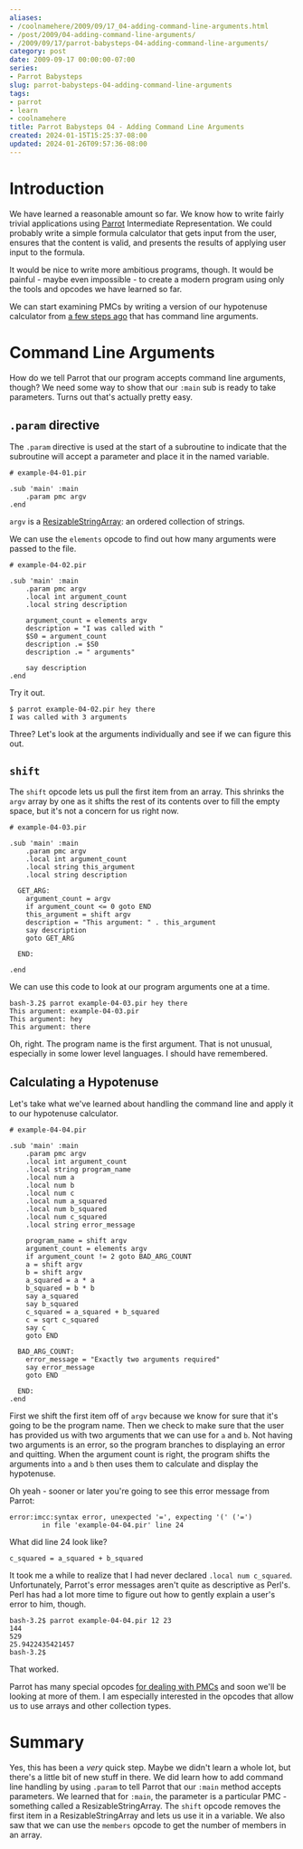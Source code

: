 ```yaml
---
aliases:
- /coolnamehere/2009/09/17_04-adding-command-line-arguments.html
- /post/2009/04-adding-command-line-arguments/
- /2009/09/17/parrot-babysteps-04-adding-command-line-arguments/
category: post
date: 2009-09-17 00:00:00-07:00
series:
- Parrot Babysteps
slug: parrot-babysteps-04-adding-command-line-arguments
tags:
- parrot
- learn
- coolnamehere
title: Parrot Babysteps 04 - Adding Command Line Arguments
created: 2024-01-15T15:25:37-08:00
updated: 2024-01-26T09:57:36-08:00
---
```


# Introduction

We have learned a reasonable amount so far. We know how to write fairly trivial applications using [Parrot](../../../card/Parrot.md) Intermediate Representation. We could probably write a simple formula calculator that gets input from the user, ensures that the content is valid, and presents the results of applying user input to the formula.

It would be nice to write more ambitious programs, though. It would be painful - maybe even impossible - to create a modern program using only the tools and opcodes we have learned so far.

We can start examining PMCs by writing a version of our hypotenuse calculator from [a few steps ago](../07/parrot-babysteps-02-variables-and-types.md) that has command line arguments.

# Command Line Arguments

How do we tell Parrot that our program accepts command line arguments, though? We need some way to show that our `:main` sub is ready to take parameters. Turns out that's actually pretty easy.

## `.param` directive

The `.param` directive is used at the start of a subroutine to indicate that the subroutine will accept a parameter and place it in the named variable.

````
# example-04-01.pir

.sub 'main' :main
    .param pmc argv
.end
````

`argv` is a [ResizableStringArray](http://docs.parrot.org/parrot/latest/html/src/pmc/resizablestringarray.pmc.html): an ordered collection of strings.

We can use the `elements` opcode to find out how many arguments were passed to the file.

````
# example-04-02.pir

.sub 'main' :main
    .param pmc argv
    .local int argument_count
    .local string description

    argument_count = elements argv
    description = "I was called with "
    $S0 = argument_count
    description .= $S0
    description .= " arguments"

    say description
.end
````

Try it out.

````
$ parrot example-04-02.pir hey there
I was called with 3 arguments
````

Three? Let's look at the arguments individually and see if we can figure this out.

## `shift`

The `shift` opcode lets us pull the first item from an array. This shrinks the `argv` array by one as it shifts the rest of its contents over to fill the empty space, but it's not a concern for us right now.

````
# example-04-03.pir

.sub 'main' :main
    .param pmc argv
    .local int argument_count
    .local string this_argument
    .local string description

  GET_ARG:
    argument_count = argv
    if argument_count <= 0 goto END
    this_argument = shift argv
    description = "This argument: " . this_argument
    say description
    goto GET_ARG

  END:

.end
````

We can use this code to look at our program arguments one at a time.

````
bash-3.2$ parrot example-04-03.pir hey there
This argument: example-04-03.pir
This argument: hey
This argument: there
````

Oh, right. The program name is the first argument. That is not unusual, especially in some lower level languages. I should have remembered.

## Calculating a Hypotenuse

Let's take what we've learned about handling the command line and apply it to our hypotenuse calculator.

````
# example-04-04.pir

.sub 'main' :main
    .param pmc argv
    .local int argument_count
    .local string program_name
    .local num a
    .local num b
    .local num c
    .local num a_squared
    .local num b_squared
    .local num c_squared
    .local string error_message

    program_name = shift argv
    argument_count = elements argv
    if argument_count != 2 goto BAD_ARG_COUNT
    a = shift argv
    b = shift argv
    a_squared = a * a
    b_squared = b * b
    say a_squared
    say b_squared
    c_squared = a_squared + b_squared
    c = sqrt c_squared
    say c
    goto END

  BAD_ARG_COUNT:
    error_message = "Exactly two arguments required"
    say error_message
    goto END

  END:
.end
````

First we shift the first item off of `argv` because we know for sure that it's going to be the program name. Then we check to make sure that the user has provided us with two arguments that we can use for `a` and `b`. Not having two arguments is an error, so the program branches to displaying an error and quitting. When the argument count is right, the program shifts the arguments into `a` and `b` then uses them to calculate and display the hypotenuse.

Oh yeah - sooner or later you're going to see this error message from Parrot:

````
error:imcc:syntax error, unexpected '=', expecting '(' ('=')
        in file 'example-04-04.pir' line 24
````

What did line 24 look like?

````
c_squared = a_squared + b_squared
````

It took me a while to realize that I had never declared `.local num c_squared`. Unfortunately, Parrot's error messages aren't quite as descriptive as Perl's. Perl has had a lot more time to figure out how to gently explain a user's error to him, though.

````
bash-3.2$ parrot example-04-04.pir 12 23
144
529
25.9422435421457
bash-3.2$
````

That worked. 

Parrot has many special opcodes [for dealing with PMCs](http://docs.parrot.org/parrot/latest/html/src/ops/pmc.ops.html) and soon we'll be looking at more of them. I am especially interested in the opcodes that allow us to use arrays and other collection types.

# Summary

Yes, this has been a *very* quick step. Maybe we didn't learn a whole lot,  but there's a little bit of new stuff in there. We did learn how to add command line handling by using `.param` to tell Parrot that our `:main` method accepts parameters. We learned that for `:main`, the parameter is a particular PMC - something called a ResizableStringArray. The `shift` opcode removes the first item in a ResizableStringArray and lets us use it in a variable. We also saw that we can use the `members` opcode to get the number of members in an array.
